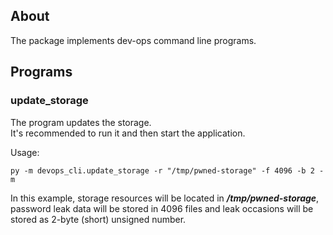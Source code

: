 ## About

The package implements dev-ops command line programs.

## Programs

### update_storage

The program updates the storage.  
It's recommended to run it and then start the application.

Usage:
```commandline
py -m devops_cli.update_storage -r "/tmp/pwned-storage" -f 4096 -b 2 -m
```
In this example, storage resources will be located in ***/tmp/pwned-storage***, password leak data will be stored in 4096 files and leak occasions will be stored as 2-byte (short) unsigned number.

